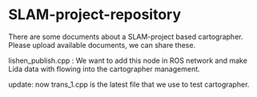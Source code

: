 # SLAM-project-repository
There are some documents about a SLAM-project based cartographer.
Please upload available documents, we can share these.
  
  
  
  lishen_publish.cpp : We want to add this node in ROS network and make Lida data with flowing into the cartographer management.

  update:  now trans_1.cpp is the latest file that we use to test cartographer.
